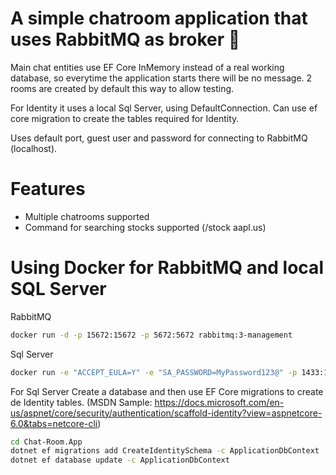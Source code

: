 # A simple chatroom application that uses RabbitMQ as broker 🧚

Main chat entities use EF Core InMemory instead of a real working database, so everytime the application starts there will be no message. 2 rooms are created by default this way to allow testing.

For Identity it uses a local Sql Server, using DefaultConnection. Can use ef core migration to create the tables required for Identity. 

Uses default port, guest user and password for connecting to RabbitMQ (localhost).

# Features
- Multiple chatrooms supported
- Command for searching stocks supported (/stock aapl.us)

# Using Docker for RabbitMQ and local SQL Server

RabbitMQ
```bash
docker run -d -p 15672:15672 -p 5672:5672 rabbitmq:3-management
```

Sql Server
```bash
docker run -e "ACCEPT_EULA=Y" -e "SA_PASSWORD=MyPassword123@" -p 1433:1433 -d mcr.microsoft.com/mssql/server:2022-latest
```

For Sql Server Create a database and then use EF Core migrations to create de Identity tables.
(MSDN Sample: https://docs.microsoft.com/en-us/aspnet/core/security/authentication/scaffold-identity?view=aspnetcore-6.0&tabs=netcore-cli)

```bash
cd Chat-Room.App
dotnet ef migrations add CreateIdentitySchema -c ApplicationDbContext
dotnet ef database update -c ApplicationDbContext
```
